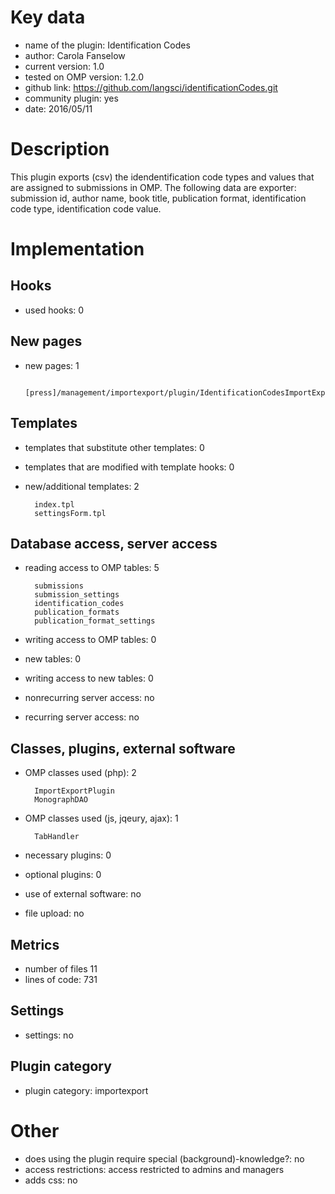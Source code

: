 Key data
============

- name of the plugin: Identification Codes
- author: Carola Fanselow
- current version: 1.0
- tested on OMP version: 1.2.0
- github link: https://github.com/langsci/identificationCodes.git
- community plugin: yes
- date: 2016/05/11

Description
============

This plugin exports (csv) the idendentification code types and values that are assigned to submissions in OMP. The following data are exporter: submission id, author name, book title, publication format, identification code type, identification code value. 

Implementation
================

Hooks
-----
- used hooks: 0

New pages
------
- new pages: 1

		[press]/management/importexport/plugin/IdentificationCodesImportExportPlugin

Templates
---------
- templates that substitute other templates: 0
- templates that are modified with template hooks: 0
- new/additional templates: 2

		index.tpl
		settingsForm.tpl

Database access, server access
-----------------------------
- reading access to OMP tables: 5

		submissions
		submission_settings
		identification_codes
		publication_formats
		publication_format_settings

- writing access to OMP tables: 0

- new tables: 0

- writing access to new tables: 0

- nonrecurring server access: no

- recurring server access: no
 
Classes, plugins, external software
-----------------------
- OMP classes used (php): 2
	
		ImportExportPlugin
		MonographDAO
		
- OMP classes used (js, jqeury, ajax): 1

		TabHandler

- necessary plugins: 0

- optional plugins: 0

- use of external software: no

- file upload: no
 
Metrics
--------
- number of files 11
- lines of code: 731

Settings
--------
- settings: no

Plugin category
----------
- plugin category: importexport

Other
=============
- does using the plugin require special (background)-knowledge?: no
- access restrictions: access restricted to admins and managers
- adds css: no


